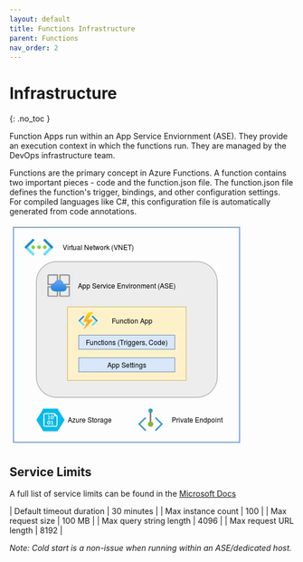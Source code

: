 ```yaml
---
layout: default
title: Functions Infrastructure
parent: Functions
nav_order: 2
---
```


# Infrastructure
{: .no_toc }

Function Apps run within an App Service Enviornment (ASE). They provide an 
execution context in which the functions run. They are managed by the 
DevOps infrastructure team.

Functions are the primary concept in Azure Functions. A function contains two
important pieces - code and the function.json file. The function.json file
defines the function's trigger, bindings, and other configuration settings.
For compiled languages like C#, this configuration file is automatically 
generated from code annotations.

![FunctionApp](../assets/images/functionapp.png)

## Service Limits

A full list of service limits can be found in the 
[Microsoft Docs](https://docs.microsoft.com/en-us/azure/azure-functions/functions-scale)

| Default timeout duration  | 30 minutes    |
| Max instance count        | 100           |
| Max request size          | 100 MB        |
| Max query string length   | 4096          |
| Max request URL length    | 8192          |

*Note: Cold start is a non-issue when running within an ASE/dedicated host.*